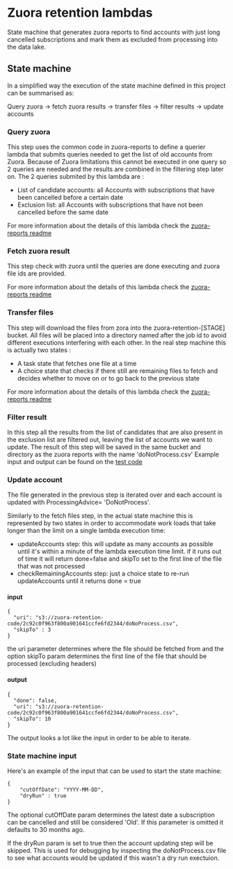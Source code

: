 # Zuora retention lambdas

State machine that generates zuora reports to find accounts with just long cancelled subscriptions and mark them as excluded from processing into the data lake. 

## State machine
In a simplified way the execution of the state machine defined in this project can be summarised as:

Query zuora -> fetch zuora results -> transfer files -> filter results -> update accounts
  
### Query zuora

This step uses the common code in zuora-reports to define a querier lambda that submits queries needed to get the list of old accounts from Zuora. Because of Zuora limitations this cannot be executed in one query so 2 queries are needed and the results are combined in the filtering step later on.
The 2 queries submited by this lambda are :
* List of candidate accounts:  all Accounts with subscriptions that have been cancelled before a certain date
* Exclusion list:  all Accounts with subscriptions that have not been cancelled before the same date

For more information about the details of this lambda check the [zuora-reports readme](../../lib/zuora-reports/README.md)
### Fetch zuora result
This step check with zuora until the queries are done executing and zuora file ids are provided.

For more information about the details of this lambda check the [zuora-reports readme](../../lib/zuora-reports/README.md)
### Transfer files
This step will download the files from zora into the zuora-retention-[STAGE] bucket. 
All files will be placed into a directory named after the job id to avoid different executions interfering with each other.
In the real step machine this is actually two states :
* A task state that fetches one file at a time
* A choice state that checks if there still are remaining files to fetch and decides whether to move on or to go back to the previous state

For more information about the details of this lambda check the [zuora-reports readme](../../lib/zuora-reports/README.md)
### Filter result
In this step all the results from the list of candidates that are also present in the exclusion list are filtered out, leaving the list of accounts we want to update.
The result of this step will be saved in the same bucket and directory as the zuora reports with the name 'doNotProcess.csv'
Example input and output can be found on the [test code](src/test/scala/com/gu/zuora/retention/filterCandidates/FilterCandidatesEffectsTest.scala#L9-L44)

### Update account  
The file generated in the previous step is iterated over and each account is updated with ProcessingAdvice= 'DoNotProcess'.

Similarly to the fetch files step, in the actual state machine this is represented by two states in order to accommodate work loads that take longer than the limit on a single lambda execution time:
* updateAccounts step: this will update as many accounts as possible until it's within a minute of the lambda execution time limit. if it runs out of time it will return done=false and skipTo set to the first line of the file that was not processed
* checkRemainingAccounts step: just a choice state to re-run updateAccounts until it returns done = true
#### input
```
{
  "uri": "s3://zuora-retention-code/2c92c0f963f800a901641ccfe6fd2344/doNoProcess.csv",
  "skipTo" : 3
}
```
the uri parameter determines where the file should be fetched from and the option skipTo param determines the first line of the file that should be processed (excluding headers)

#### output
```
{
  "done": false,
  "uri": "s3://zuora-retention-code/2c92c0f963f800a901641ccfe6fd2344/doNoProcess.csv",
  "skipTo": 10
}
```

The output looks a lot like the input in order to be able to iterate. 

### State machine input
Here's an example of the input that can be used to start the state machine:
```
{
    "cutOffDate": "YYYY-MM-DD",
    "dryRun" : true
}
```

The optional cutOffDate param determines the latest date a subscription can be cancelled and still be considered 'Old'. If this parameter is omitted it defaults to 30 months ago.

If the dryRun param is set to true then the account updating step will be skipped. This is used for debugging by inspecting the doNotProcess.csv file to see what accounts would be updated if this wasn't a dry run exectuion.